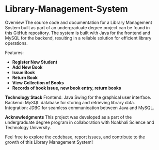 # Library-Management-System
Overview
The source code and documentation for a Library Management System built as part of an undergraduate degree project can be found in this GitHub repository. The system is built with Java for the frontend and MySQL for the backend, resulting in a reliable solution for efficient library operations.

Features:
<ul> 
  <li> <b>Register New Student</b> </li>
  <li> <b>Add New Book</b> </li>
  <li> <b>Issue Book</b> </li>
  <li> <b>Return Book </b> </li>
  <li> <b>View Collection of Books</b> </li>
  <li> <b>Records of book issue, new book entry, return books</b> </li>
</ul>
<b>Technology Stack</b>
Frontend: Java Swing for the graphical user interface.
Backend: MySQL database for storing and retrieving library data.
Integration: JDBC for seamless communication between Java and MySQL.

<b>Acknowledgments</b>
This project was developed as a part of the undergraduate degree program in collaboration with Noakhali Science and Technology University.

Feel free to explore the codebase, report issues, and contribute to the growth of this Library Management System!





